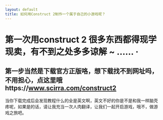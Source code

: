 ```yaml
---
layout: default
title: 如何用Construct 2制作一个属于自己的小游戏呢？
---
```


# 第一次用construct 2 很多东西都得现学现卖，有不到之处多多谅解 ~ …… ·

## 第一步当然是下载官方正版咯，想下载找不到网址吗，不用担心，点这里哦https://www.scirra.com/construct2


当你下载完成后会发现教程什么的全是英文啊，英文不好的你是不是和我一样脑壳疼呢，如果是的话，请让我充当一次人肉翻译，让我们一起开启游戏，哦不，做游戏之旅吧。




